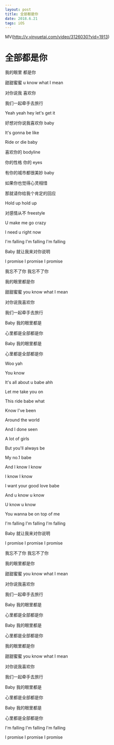 ```yaml
---
layout: post
title: 全部都是你
date: 2018.6.21 
tags: iOS   
---
```


MV(http://v.yinyuetai.com/video/3126030?vid=1913)

# 全部都是你
我的眼里 都是你

甜甜蜜蜜 u know what I mean

对你说我 喜欢你

我们一起牵手去旅行

Yeah yeah hey let's get it

好想对你说我喜欢你 baby

It's gonna be like

Ride or die baby

喜欢你的 bodyline

你的性格 你的 eyes

有你的城市都很美妙 baby

如果你也觉得心灵相惜

那就请你给我个肯定的回应

Hold up hold up

对感情从不 freestyle

U make me go crazy

I need u right now

I'm falling I'm falling I'm falling

Baby 就让我来对你说明

I promise I promise I promise

我忘不了你 我忘不了你

我的眼里都是你

甜甜蜜蜜 you know what I mean

对你说我喜欢你

我们一起牵手去旅行

Baby 我的眼里都是

心里都是全部都是你

Baby 我的眼里都是

心里都是全部都是你

Woo yah

You know

It's all about u babe ahh

Let me take you on

This ride babe what

Know I've been

Around the world

And I done seen

A lot of girls

But you'll always be

My no.1 babe

And I know I know

I know I know

I want your good love babe

And u know u know

U know u know

You wanna be on top of me

I'm falling I'm falling I'm falling

Baby 就让我来对你说明

I promise I promise I promise

我忘不了你 我忘不了你

我的眼里都是你

甜甜蜜蜜 you know what I mean

对你说我喜欢你

我们一起牵手去旅行

Baby 我的眼里都是

心里都是全部都是你

Baby 我的眼里都是

心里都是全部都是你

我的眼里都是你

甜甜蜜蜜 you know what I mean

对你说我喜欢你

我们一起牵手去旅行

Baby 我的眼里都是

心里都是全部都是你

Baby 我的眼里都是

心里都是全部都是你

I'm falling I'm falling I'm falling

I promise I promise I promise
